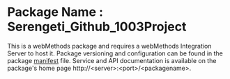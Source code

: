 # Package Name : Serengeti_Github_1003Project
This is a webMethods package and requires a webMethods Integration Server to host it. Package versioning and configuration can be found in the package [manifest](./Serengeti_Github_1003Project/manifest.v3) file. Service and API documentation is available on the package's home page http://&lt;server&gt;:&lt;port&gt;/&lt;packagename>.